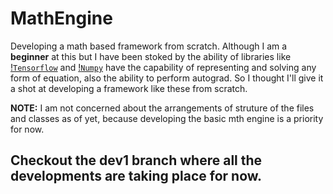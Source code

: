 # MathEngine
Developing a math based framework from scratch. Although I am a __beginner__ at this but I have been stoked by the ability of libraries like [!`Tensorflow`](https://tensorflow.org) and [!`Numpy`](https://www.numpy.org/) have the capability of representing and solving any form of equation, also the ability to perform autograd. So I thought I'll give it a shot at developing a framework like these from scratch. 

__NOTE:__ I am not concerned about the arrangements of struture of the files and classes as of yet, because developing the basic mth engine is a priority for now. 

## Checkout the dev1 branch where all the developments are taking place for now.
